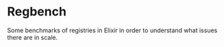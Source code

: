# Regbench

Some benchmarks of registries in Elixir in order to understand what issues there are in scale.